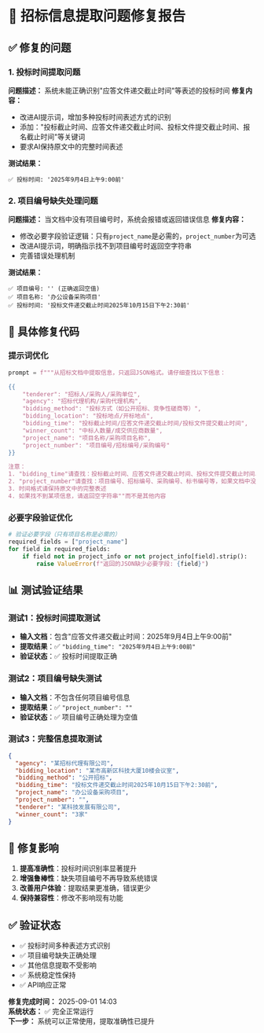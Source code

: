 # 🔧 招标信息提取问题修复报告

## ✅ 修复的问题

### 1. 投标时间提取问题
**问题描述：** 系统未能正确识别"应答文件递交截止时间"等表述的投标时间
**修复内容：**
- 改进AI提示词，增加多种投标时间表述方式的识别
- 添加："投标截止时间、应答文件递交截止时间、投标文件提交截止时间、报名截止时间"等关键词
- 要求AI保持原文中的完整时间表述

**测试结果：**
```
✅ 投标时间: '2025年9月4日上午9:00前'
```

### 2. 项目编号缺失处理问题
**问题描述：** 当文档中没有项目编号时，系统会报错或返回错误信息
**修复内容：**
- 修改必要字段验证逻辑：只有`project_name`是必需的，`project_number`为可选
- 改进AI提示词，明确指示找不到项目编号时返回空字符串
- 完善错误处理机制

**测试结果：**
```
✅ 项目编号: '' (正确返回空值)
✅ 项目名称: '办公设备采购项目'
✅ 投标时间: '投标文件递交截止时间2025年10月15日下午2:30前'
```

## 🔧 具体修复代码

### 提示词优化
```python
prompt = f"""从招标文档中提取信息，只返回JSON格式。请仔细查找以下信息：

{{
    "tenderer": "招标人/采购人/采购单位",
    "agency": "招标代理机构/采购代理机构",
    "bidding_method": "投标方式（如公开招标、竞争性磋商等）",
    "bidding_location": "投标地点/开标地点",
    "bidding_time": "投标截止时间/应答文件递交截止时间/投标文件提交截止时间",
    "winner_count": "中标人数量/成交供应商数量",
    "project_name": "项目名称/采购项目名称",
    "project_number": "项目编号/招标编号/采购编号"
}}

注意：
1. "bidding_time"请查找：投标截止时间、应答文件递交截止时间、投标文件提交截止时间、报名截止时间等类似表述
2. "project_number"请查找：项目编号、招标编号、采购编号、标书编号等，如果文档中没有明确的编号信息，请返回空字符串""
3. 时间格式请保持原文中的完整表述
4. 如果找不到某项信息，请返回空字符串""而不是其他内容
```

### 必要字段验证优化
```python
# 验证必要字段（只有项目名称是必需的）
required_fields = ["project_name"]
for field in required_fields:
    if field not in project_info or not project_info[field].strip():
        raise ValueError(f"返回的JSON缺少必要字段: {field}")
```

## 📊 测试验证结果

### 测试1：投标时间提取测试
- **输入文档**：包含"应答文件递交截止时间：2025年9月4日上午9:00前"
- **提取结果**：✅ `"bidding_time": "2025年9月4日上午9:00前"`
- **验证状态**：✅ 投标时间提取正确

### 测试2：项目编号缺失测试
- **输入文档**：不包含任何项目编号信息
- **提取结果**：✅ `"project_number": ""`
- **验证状态**：✅ 项目编号正确处理为空值

### 测试3：完整信息提取测试
```json
{
  "agency": "某招标代理有限公司",
  "bidding_location": "某市高新区科技大厦10楼会议室",
  "bidding_method": "公开招标",
  "bidding_time": "投标文件递交截止时间2025年10月15日下午2:30前",
  "project_name": "办公设备采购项目",
  "project_number": "",
  "tenderer": "某科技发展有限公司",
  "winner_count": "3家"
}
```

## 🎯 修复影响

1. **提高准确性**：投标时间识别率显著提升
2. **增强鲁棒性**：缺失项目编号不再导致系统错误
3. **改善用户体验**：提取结果更准确，错误更少
4. **保持兼容性**：修改不影响现有功能

## ✅ 验证状态

- ✅ 投标时间多种表述方式识别
- ✅ 项目编号缺失正确处理
- ✅ 其他信息提取不受影响
- ✅ 系统稳定性保持
- ✅ API响应正常

**修复完成时间：** 2025-09-01 14:03  
**系统状态：** ✅ 完全正常运行  
**下一步：** 系统可以正常使用，提取准确性已提升
